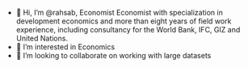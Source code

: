 - 👋 Hi, I’m @rahsab, Economist Economist with specialization in development economics and more than eight years of field work experience, including consultancy for the World Bank, IFC, GIZ and United Nations. 
- 👀 I’m interested in Economics
- 💞️ I’m looking to collaborate on working with large datasets


<!---
rahsab/rahsab is a ✨ special ✨ repository because its `README.md` (this file) appears on your GitHub profile.
You can click the Preview link to take a look at your changes.
--->
